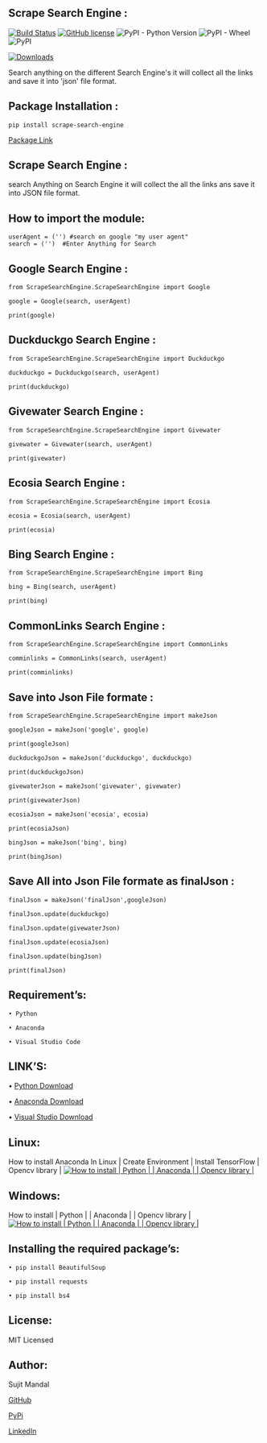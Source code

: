 ## Scrape Search Engine :
[![Build Status](https://travis-ci.org/sujitmandal/scrape-search-engine.svg?branch=master)](https://travis-ci.org/sujitmandal/scrape-search-engine) [![GitHub license](https://img.shields.io/github/license/sujitmandal/scrape-search-engine)](https://github.com/sujitmandal/scrape-search-engine/blob/master/LICENSE) ![PyPI - Python Version](https://img.shields.io/pypi/pyversions/scrape-search-engine) ![PyPI - Wheel](https://img.shields.io/pypi/wheel/scrape-search-engine) ![PyPI](https://img.shields.io/pypi/v/scrape-search-engine)


[![Downloads](https://pepy.tech/badge/scrape-search-engine)](https://pepy.tech/project/scrape-search-engine)

Search anything on the different Search Engine's it will collect all the links and save it into 'json' file format.

## Package Installation : 
```
pip install scrape-search-engine
```
[Package Link](https://pypi.org/project/scrape-search-engine/)

## Scrape Search Engine :
search Anything on Search Engine it will collect the all the links ans save it into JSON file format.

## How to import the module:
```
userAgent = ('') #search on google "my user agent"
search = ('')  #Enter Anything for Search
```
## Google Search Engine : 
```
from ScrapeSearchEngine.ScrapeSearchEngine import Google

google = Google(search, userAgent)

print(google)
```
## Duckduckgo Search Engine : 
```
from ScrapeSearchEngine.ScrapeSearchEngine import Duckduckgo

duckduckgo = Duckduckgo(search, userAgent)

print(duckduckgo)
```
## Givewater Search Engine : 
```
from ScrapeSearchEngine.ScrapeSearchEngine import Givewater

givewater = Givewater(search, userAgent)

print(givewater)
```
## Ecosia Search Engine : 
```
from ScrapeSearchEngine.ScrapeSearchEngine import Ecosia

ecosia = Ecosia(search, userAgent)

print(ecosia)
```
## Bing Search Engine : 
```
from ScrapeSearchEngine.ScrapeSearchEngine import Bing

bing = Bing(search, userAgent)

print(bing)
```
## CommonLinks Search Engine : 
```
from ScrapeSearchEngine.ScrapeSearchEngine import CommonLinks

comminlinks = CommonLinks(search, userAgent)

print(comminlinks)
```
## Save into Json File formate :
```
from ScrapeSearchEngine.ScrapeSearchEngine import makeJson

googleJson = makeJson('google', google)

print(googleJson)

duckduckgoJson = makeJson('duckduckgo', duckduckgo)

print(duckduckgoJson)

givewaterJson = makeJson('givewater', givewater)

print(givewaterJson)

ecosiaJson = makeJson('ecosia', ecosia)

print(ecosiaJson)

bingJson = makeJson('bing', bing)

print(bingJson)
```
## Save All into Json File formate as finalJson :
```
finalJson = makeJson('finalJson',googleJson)

finalJson.update(duckduckgo)

finalJson.update(givewaterJson)

finalJson.update(ecosiaJson)

finalJson.update(bingJson)

print(finalJson)
```


## Requirement’s:
```
• Python 

• Anaconda

• Visual Studio Code
```
## LINK’S:
• [Python Download](https://www.python.org/downloads/)

• [Anaconda Download](https://www.anaconda.com/downloads)

• [Visual Studio Download](https://code.visualstudio.com/Download)

## Linux:
 How to install Anaconda In Linux | Create Environment | Install TensorFlow | Opencv library |
 [![How to install | Python | | Anaconda | | Opencv library |](https://yt-embed.herokuapp.com/embed?v=Mfbrxy8gK6A)](https://www.youtube.com/watch?v=Mfbrxy8gK6A "How to install Anaconda In Linux | Create Environment | Install TensorFlow | Opencv library |")

##  Windows:
How to install | Python | | Anaconda | | Opencv library |
 [![How to install | Python | | Anaconda | | Opencv library |](https://yt-embed.herokuapp.com/embed?v=eVV3byQlYvA)](https://www.youtube.com/watch?v=eVV3byQlYvA "How to install | Python | | Anaconda | | Opencv library |")

## Installing the required package’s:
```
• pip install BeautifulSoup

• pip install requests

• pip install bs4
```
## License:
MIT Licensed

## Author:
Sujit Mandal

[GitHub](https://github.com/sujitmandal)

[PyPi](https://pypi.org/user/sujitmandal/)

[LinkedIn](https://www.linkedin.com/in/sujit-mandal-91215013a/)
